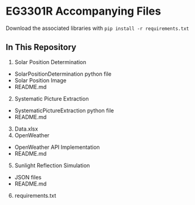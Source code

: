 # EG3301R Accompanying Files
Download the associated libraries with `pip install -r requirements.txt`

## In This Repository
1. Solar Position Determination
- SolarPositionDetermination python file
- Solar Position Image
- README.md
2. Systematic Picture Extraction
- SystematicPictureExtraction python file
- README.md 
3. Data.xlsx
4. OpenWeather
- OpenWeather API Implementation
- README.md
5. Sunlight Reflection Simulation
- JSON files
- README.md
6. requirements.txt
